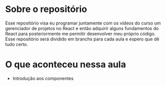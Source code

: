 # Sobre o repositório
Esse repositório visa eu programar juntamente com os vídeos do curso um gerenciador de projetos no React e então adquirir alguns fundamentos do React para posteriormente me permitir desenvolver meu próprio código. Esse repositório será dividido em branchs para cada aula e espero que dê tudo certo.

# O que aconteceu nessa aula

- Introdução aos componentes
